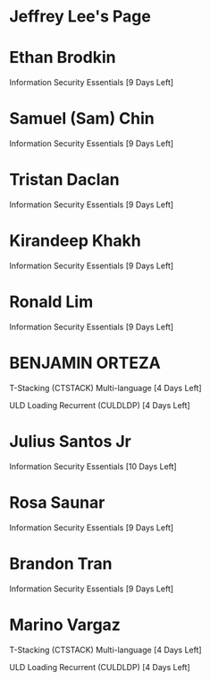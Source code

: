 # Jeffrey Lee's Page




# Ethan Brodkin


Information Security Essentials [9 Days Left]



# Samuel (Sam) Chin


Information Security Essentials [9 Days Left]



# Tristan Daclan


Information Security Essentials [9 Days Left]



# Kirandeep Khakh


Information Security Essentials [9 Days Left]



# Ronald Lim


Information Security Essentials [9 Days Left]



# BENJAMIN ORTEZA


T-Stacking (CTSTACK) Multi-language [4 Days Left]

ULD Loading Recurrent (CULDLDP) [4 Days Left]



# Julius Santos Jr


Information Security Essentials [10 Days Left]



# Rosa Saunar


Information Security Essentials [9 Days Left]



# Brandon Tran


Information Security Essentials [9 Days Left]



# Marino Vargaz


T-Stacking (CTSTACK) Multi-language [4 Days Left]

ULD Loading Recurrent (CULDLDP) [4 Days Left]



